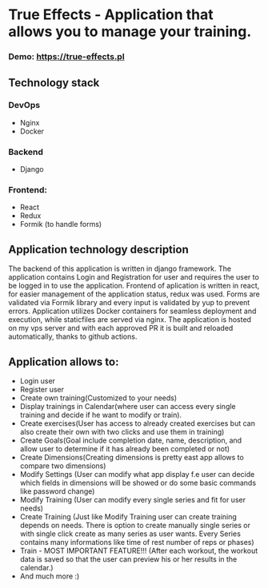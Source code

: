 # True Effects - Application that allows you to manage your training. 

### Demo: https://true-effects.pl

## Technology stack

### DevOps
- Nginx
- Docker
### Backend 
- Django
### Frontend:
- React
- Redux
- Formik (to handle forms)

## Application technology description

The backend of this application is written in django framework. The application contains Login and Registration for user and requires the user to be logged in to use the application. Frontend of aplication is written in react, for easier management of the application status, redux was used. Forms are validated via Formik library and every input is validated by yup to prevent errors. Application utilizes Docker containers for seamless deployment and execution, while staticfiles are served via nginx. The application is hosted on my vps server and with each approved PR it is built and reloaded automatically, thanks to github actions.


## Application allows to:

- Login user
- Register user
- Create own training(Customized to your needs)
- Display trainings in Calendar(where user can access every single training and decide if he want to modify or train).
- Create exercises(User has access to already created exercises but can also create their own with two clicks and use them in training)
- Create Goals(Goal include completion date, name, description, and allow user to determine if it has already been completed or not)
- Create Dimensions(Creating dimensions is pretty east app allows to compare two dimensions)
- Modify Settings (User can modify what app display f.e user can decide which fields in dimensions will be showed or do some basic commands like password change)
- Modify Training (User can modify every single series and fit for user needs)
- Create Training (Just like Modify Training user can create training depends on needs. There is option to create manually single series or with single click create as many series as user wants. Every Series contains many informations like time of rest number of reps or phases)
- Train - MOST IMPORTANT FEATURE!!! (After each workout, the workout data is saved so that the user can preview his or her results in the calendar.)
- And much more :)


